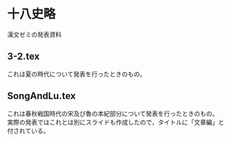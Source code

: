# 十八史略
漢文ゼミの発表資料

## 3-2.tex
これは夏の時代について発表を行ったときのもの。

## SongAndLu.tex
これは春秋戦国時代の宋及び魯の本紀部分について発表を行ったときのもの。
実際の発表ではこれとは別にスライドも作成したので，タイトルに「文章編」と付されている。